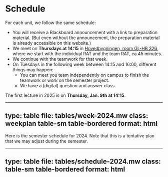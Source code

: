 # Schedule


For each unit, we follow the same schedule:

* You will receive a Blackboard announcement with a link to preparation material. (But even without the announcement, the preparation material is already accessible on this website.)
* We meet on **Thursdays at 14:15** in [Hovedbygningen, room GL-HB 326](https://link.mazemap.com/Tg8i3seb), where we start with the individual RAT and the team RAT, ca 45 minutes.
* We continue with the teamwork for that week.
* On Tuesdays in the following week between 14:15 and 16:00, different things may happen:
  * You can meet you team independently on campus to finish the teamwork or work on the semester project.
  * We have a (digital) question and answer class.



The first lecture in 2025 is on **Thursday, Jan. 9th at 14:15**.

---
type: table
file: tables/week-2024.mw
class: weekplan table-sm table-bordered
format: html
---

Here is the semester schedule for 2024. Note that this is a tentative plan that we may adjust during the semester.

---
type: table
file: tables/schedule-2024.mw
class: table-sm table-bordered
format: html
---
